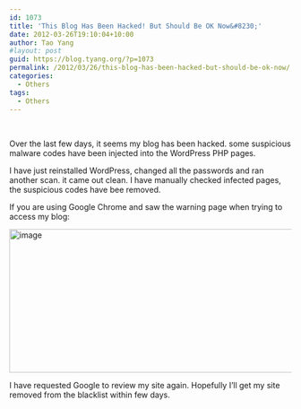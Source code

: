 ```yaml
---
id: 1073
title: 'This Blog Has Been Hacked! But Should Be OK Now&#8230;'
date: 2012-03-26T19:10:04+10:00
author: Tao Yang
#layout: post
guid: https://blog.tyang.org/?p=1073
permalink: /2012/03/26/this-blog-has-been-hacked-but-should-be-ok-now/
categories:
  - Others
tags:
  - Others
---
```

&nbsp;

Over the last few days, it seems my blog has been hacked. some suspicious malware codes have been injected into the WordPress PHP pages.

I have just reinstalled WordPress, changed all the passwords and ran another scan. it came out clean. I have manually checked infected pages, the suspicious codes have bee removed.

If you are using Google Chrome and saw the warning page when trying to access my blog:

<a href="https://blog.tyang.org/wp-content/uploads/2012/03/image3.png"><img style="background-image: none; padding-left: 0px; padding-right: 0px; display: inline; padding-top: 0px; border: 0px;" title="image" src="https://blog.tyang.org/wp-content/uploads/2012/03/image_thumb3.png" alt="image" width="580" height="256" border="0" /></a>

I have requested Google to review my site again. Hopefully I’ll get my site removed from the blacklist within few days.